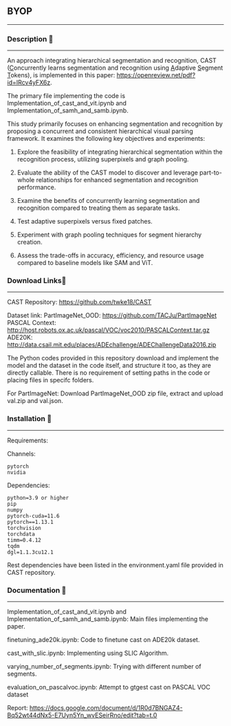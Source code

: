 ## BYOP 
---


### Description 📝
---


An approach integrating hierarchical segmentation and recognition, CAST (<u>C</u>oncurrently learns segmentation and recognition using
<u>A</u>daptive <u>S</u>egment <u>T</u>okens), is implemented in this paper: https://openreview.net/pdf?id=IRcv4yFX6z. 

The primary file implementing the code is Implementation_of_cast_and_vit.ipynb and Implementation_of_samh_and_samb.ipynb.

This study primarily focuses on enhancing segmentation and recognition by proposing a concurrent and consistent hierarchical visual parsing framework. It examines the following key objectives and experiments:

1. Explore the feasibility of integrating hierarchical segmentation within the recognition process, utilizing superpixels and graph pooling.

2. Evaluate the ability of the CAST model to discover and leverage part-to-whole relationships for enhanced segmentation and recognition performance.
   
3. Examine the benefits of concurrently learning segmentation and recognition compared to treating them as separate tasks.

4. Test adaptive superpixels versus fixed patches.
   
5. Experiment with graph pooling techniques for segment hierarchy creation.

6. Assess the trade-offs in accuracy, efficiency, and resource usage compared to baseline models like SAM and ViT.



### Download Links🔗
---

CAST Repository: https://github.com/twke18/CAST

Dataset link: 
PartImageNet_OOD: https://github.com/TACJu/PartImageNet   
PASCAL Context: http://host.robots.ox.ac.uk/pascal/VOC/voc2010/PASCALContext.tar.gz  
ADE20K: http://data.csail.mit.edu/places/ADEchallenge/ADEChallengeData2016.zip




The Python codes provided in this repository download and implement the model and the dataset in the code itself, and structure it too, as they are directly callable. There is no requirement of setting paths in the code or placing files in specifc folders.


For PartImageNet: Download PartImageNet_OOD zip file, extract and upload val.zip and val.json.



### Installation 🔧
---

Requirements:

Channels:

    pytorch
    nvidia

Dependencies:

    python=3.9 or higher
    pip
    numpy
    pytorch-cuda=11.6
    pytorch==1.13.1
    torchvision
    torchdata
    timm=0.4.12
    tqdm
    dgl=1.1.3cu12.1


Rest dependencies have been listed in the environment.yaml file provided in CAST repository.



### Documentation 📑
---

Implementation_of_cast_and_vit.ipynb and Implementation_of_samh_and_samb.ipynb: Main files implementing the paper.


finetuning_ade20k.ipynb: Code to finetune cast on ADE20k dataset.


cast_with_slic.ipynb: Implementing using SLIC Algorithm.


varying_number_of_segments.ipynb: Trying with different number of segments.


evaluation_on_pascalvoc.ipynb: Attempt to gtgest cast on PASCAL VOC dataset

Report: https://docs.google.com/document/d/1R0d7BNGAZ4-Bq52wt44dNx5-E7Uyn5Yn_wvESeirRno/edit?tab=t.0
